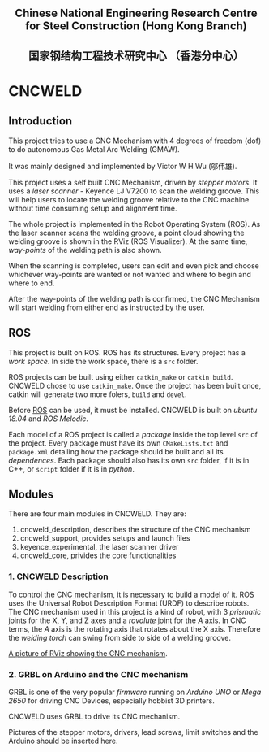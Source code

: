 ## <p align="center"> Chinese National Engineering Research Centre for Steel Construction (Hong Kong Branch) </p>
## <p align="center"> 国家钢结构工程技术研究中心 （香港分中心）</p>

# CNCWELD

## Introduction

This project tries to use a CNC Mechanism with 4 degrees of freedom (dof) to do autonomous Gas Metal Arc Welding (GMAW).

It was mainly designed and implemented by Victor W H Wu (邬伟雄).

This project uses a self built CNC Mechanism, driven by *stepper motors*. It uses a *laser scanner* - Keyence LJ V7200 to scan the welding groove. This will help users to locate the welding groove relative to the CNC machine without time consuming setup and alignment time.

The whole project is implemented in the Robot Operating System (ROS). As the laser scanner scans the welding groove, a point cloud showing the welding groove is shown in the RViz (ROS Visualizer). At the same time, *way-points* of the welding path is also shown.

When the scanning is completed, users can edit and even pick and choose whichever way-points are wanted or not wanted and where to begin and where to end.

After the way-points of the welding path is confirmed, the CNC Mechanism will start welding from either end as instructed by the user.

## ROS

This project is built on ROS. ROS has its structures. Every project has a *work space*. In side the work space, there is a `src` folder. 

ROS projects can be built using either `catkin_make` or `catkin build`. CNCWELD chose to use `catkin_make`. Once the project has been built once, catkin will generate two more folers, `build` and `devel`. 

Before [ROS](http://wiki.ros.org/melodic/Installation/Ubuntu) can be used, it must be installed. CNCWELD is built on *ubuntu 18.04* and *ROS Melodic*.

Each model of a ROS project is called a *package* inside the top level `src` of the project. Every package must have its own `CMakeLists.txt` and `package.xml` detailing how the package should be built and all its *dependences*. Each package should also has its own `src` folder, if it is in C++, or `script` folder if it is in *python*.

## Modules

There are four main modules in CNCWELD. They are:
1. cncweld_description, describes the structure of the CNC mechanism
2. cncweld_support, provides setups and launch files
3. keyence_experimental, the laser scanner driver
4. cncweld_core, privides the core functionalities

### 1. CNCWELD Description

To control the CNC mechanism, it is necessary to build a model of it. ROS uses the Universal Robot Description Format (URDF) to describe robots. The CNC mechanism used in this project is a kind of robot, with 3 *prismatic* joints for the X, Y, and Z axes and a *rovolute* joint for the *A* axis. In CNC terms, the *A* axis is the rotating axis that rotates about the X axis. Therefore the *welding torch* can swing from side to side of a welding groove.

[A picture of RViz showing the CNC mechanism](images/CNC%20Mechanism%20visualized%20in%20RViz%20(20%20May%202022).png).

### 2. GRBL on Arduino and the CNC mechanism

GRBL is one of the very popular *firmware* running on *Arduino* *UNO* or *Mega 2650* for driving CNC Devices, especially hobbist 3D printers.

CNCWELD uses GRBL to drive its CNC mechanism.

Pictures of the stepper motors, drivers, lead screws, limit switches and the Arduino should be inserted here.






